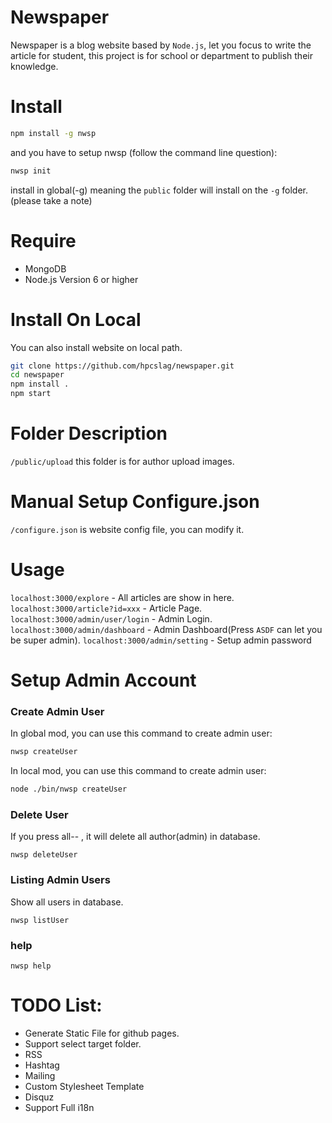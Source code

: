# Newspaper
Newspaper is a blog website based by `Node.js`, let you focus to write the article for student, this project is for school or department to publish their knowledge.

# Install
```sh
npm install -g nwsp
```

and you have to setup nwsp (follow the command line question):
```sh
nwsp init
```

install in global(-g) meaning the `public` folder will install on the `-g` folder. (please take a note)

# Require
 - MongoDB 
 - Node.js Version 6 or higher

# Install On Local
You can also install website on local path.
```sh
git clone https://github.com/hpcslag/newspaper.git
cd newspaper
npm install .
npm start
```

# Folder Description
`/public/upload` this folder is for author upload images.

# Manual Setup Configure.json
`/configure.json` is website config file, you can modify it.

# Usage
`localhost:3000/explore` - All articles are show in here.
`localhost:3000/article?id=xxx` - Article Page.
`localhost:3000/admin/user/login` - Admin Login.
`localhost:3000/admin/dashboard` - Admin Dashboard(Press `ASDF` can let you be super admin).
`localhost:3000/admin/setting` - Setup admin password

# Setup Admin Account

### Create Admin User
In global mod, you can use this command to create admin user:
```sh
nwsp createUser
```
In local mod, you can use this command to create admin user:
```sh
node ./bin/nwsp createUser
```

### Delete User
If you press all-- , it will delete all author(admin) in database.
```
nwsp deleteUser
```

### Listing Admin Users
Show all users in database.
```
nwsp listUser
```

### help
```
nwsp help
```



# TODO List:
 - Generate Static File for github pages.
 - Support select target folder.
 - RSS
 - Hashtag
 - Mailing
 - Custom Stylesheet Template
 - Disquz
 - Support Full i18n
